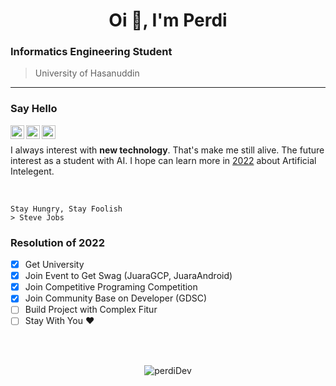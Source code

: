 
<h1 align="center">Oi 🙌, I'm Perdi</h1>

### Informatics Engineering Student
> University of Hasanuddin
---

### Say Hello
<p align="center">
  <a href="https://www.instagram.com/perdidev/">
    <img align="left" alt="PerdiDev's Instagram" width="22px" src="https://raw.githubusercontent.com/hussainweb/hussainweb/main/icons/instagram.png" />
  </a>
  <a href="https://twitter.com/malaikat___maut_">
    <img align="left" alt="PerdiDev | Twitter" width="22px" src="https://raw.githubusercontent.com/peterthehan/peterthehan/master/assets/twitter.svg" />
  </a>
  <a href="https://www.linkedin.com/in/perdidev/">
    <img align="left" alt="PerdiDev's LinkedIN" width="22px" src="https://raw.githubusercontent.com/peterthehan/peterthehan/master/assets/linkedin.svg" />
  </a>
</p>

</br>

I always interest with **new technology**. That's make me still alive.
The future interest as a student with AI. I hope can learn more in [2022](https://www.instagram.com/perdidev/)
about Artificial Intelegent.

</br>

```
Stay Hungry, Stay Foolish
> Steve Jobs
```
### Resolution of 2022
- [x] Get University
- [x] Join Event to Get Swag (JuaraGCP, JuaraAndroid)
- [x] Join Competitive Programing Competition
- [x] Join Community Base on Developer (GDSC)
- [ ] Build Project with Complex Fitur
- [ ] Stay With You ♥️

</br>
</br>

<p align="center"> <img src="https://github-readme-stats.vercel.app/api?username=perdiDev&show_icons=true&theme=radical" alt="perdiDev" />
